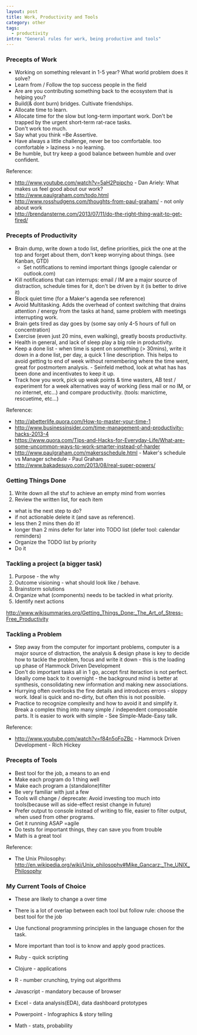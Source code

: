 ```yaml
---
layout: post
title: Work, Productivity and Tools
category: other
tags:
  - productivity  
intro: "General rules for work, being productive and tools"
---
```


### Precepts of Work

- Working on something relevant in 1-5 year? What world problem does it solve?
- Learn from / Follow the top success people in the field
- Are are you contributing something back to the ecosystem that is helping you?
- Build(& dont burn) bridges. Cultivate friendships.
- Allocate time to learn.
- Allocate time for the slow but long-term important work. Don't be trapped by the urgent short-term rat-race tasks.
- Don't work too much.
- Say what you think =Be Assertive.
- Have always a little challenge, never be too comfortable. too comfortable > laziness > no learning.
- Be humble, but try keep a good balance between humble and over confident.

Reference: 

- http://www.youtube.com/watch?v=5aH2Ppjpcho - Dan Ariely: What makes us feel good about our work?
- http://www.paulgraham.com/todo.html
- http://www.rosshudgens.com/thoughts-from-paul-graham/ - not only about work
- http://brendansterne.com/2013/07/11/do-the-right-thing-wait-to-get-fired/


### Precepts of Productivity

  - Brain dump, write down a todo list, define priorities, pick the one at the top and forget about them, don't keep worrying about things. (see Kanban, GTD)
    - Set notifications to remind important things (google calendar or outlook.com)
  - Kill notifications that can interrups: email / IM are a major source of distraction, schedule times for it, don't be driven by it (is better to drive it)
  - Block quiet time (for a Maker's agenda see reference)
  - Avoid Multitasking. Adds the overhead of context switching that drains attention / energy from the tasks at hand, same problem with meetings interrupting work.
  - Brain gets tired as day goes by (some say only 4-5 hours of full on concentration)
  - Exercise (even just 20 mins, even walking), greatly boosts productivity.
  - Health in general, and lack of sleep play a big role in productivity.
  - Keep a done list - when time is spent on something (> 30mins), write it down in a done list, per day, a quick 1 line description. This helps to avoid getting to end of week without remembering where the time went, great for postmortem analysis. - Seinfeld method, look at what has has been done and incentivates to keep it up.
  - Track how you work, pick up weak points & time wasters, AB test / experiment for a week alternatives way of working (less mail or no IM, or no internet, etc...) and compare productivity. (tools: manictime, rescuetime, etc...) 

Reference: 

- http://abetterlife.quora.com/How-to-master-your-time-1
- http://www.businessinsider.com/time-management-and-productivity-hacks-2013-4
- https://www.quora.com/Tips-and-Hacks-for-Everyday-Life/What-are-some-uncommon-ways-to-work-smarter-instead-of-harder
- http://www.paulgraham.com/makersschedule.html - Maker's schedule vs Manager schedule - Paul Graham
- http://www.bakadesuyo.com/2013/08/real-super-powers/

### Getting Things Done

1. Write down all the stuf to achieve an empty mind from worries
2. Review the written list, for each item
  - what is the next step to do?
  - if not actionable delete it (and save as reference).
  - less then 2 mins then do it!
  - longer than 2 mins defer for later into TODO list (defer tool: calendar reminders)
- Organize the TODO list by priority
- Do it


### Tackling a project (a bigger task)

1. Purpose - the why 
2. Outcome visioning - what should look like / behave.
3. Brainstorm solutions
4. Organize what (components) needs to be tackled in what priority.
5. Identify next actions

http://www.wikisummaries.org/Getting_Things_Done:_The_Art_of_Stress-Free_Productivity


### Tackling a Problem

- Step away from the computer for important problems, computer is a major source of distraction, the analysis & design phase is key to decide how to tackle the problem, focus and write it down - this is the loading up phase of Hammock Driven Development
- Don't do important tasks all in 1 go, accept first iteraction is not perfect. Ideally come back to it overnight - the background mind is better at synthesis, consolidating new information and making new associations.
- Hurrying often overlooks the fine details and introduces errors - sloppy work. Ideal is quick and no-dirty, but often this is not possible.
- Practice to recognize complexity and how to avoid it and simplify it. Break a complex thing into many simple / independent composable parts. It is easier to work with simple - See Simple-Made-Easy talk.

Reference: 

- http://www.youtube.com/watch?v=f84n5oFoZBc - Hammock Driven Development - Rich Hickey

### Precepts of Tools

- Best tool for the job, a means to an end
- Make each program do 1 thing well
- Make each program a (standalone)filter    
- Be very familiar with just a few
- Tools will change / deprecate: Avoid investing too much into tools(because will as side-effect resist change in future)
- Prefer output to console instead of writing to file, easier to filter output, when used from other programs.
- Get it running ASAP =agile
- Do tests for important things, they can save you from trouble
- Math is a great tool

Reference:

- The Unix Philosophy: http://en.wikipedia.org/wiki/Unix_philosophy#Mike_Gancarz:_The_UNIX_Philosophy


### My Current Tools of Choice

- These are likely to change a over time
- There is a lot of overlap between each tool but follow rule: choose the best tool for the job
- Use functional programming principles in the language chosen for the task.
- More important than tool is to know and apply good practices.

- Ruby - quick scripting
- Clojure - applications
- R - number crunching, trying out algorithms
- Javascript - mandatory because of browser
- Excel - data analysis(EDA), data dashboard prototypes
- Powerpoint - Infographics & story telling
- Math - stats, probability

